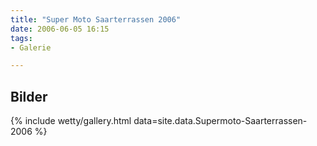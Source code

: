 ```yaml
---
title: "Super Moto Saarterrassen 2006"
date: 2006-06-05 16:15
tags: 
- Galerie

---
```

## Bilder

{% include wetty/gallery.html data=site.data.Supermoto-Saarterrassen-2006 %}